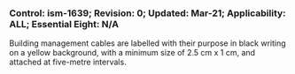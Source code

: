 ### Control: ism-1639; Revision: 0; Updated: Mar-21; Applicability: ALL; Essential Eight: N/A
<p>Building management cables are labelled with their purpose in black writing on a yellow background, with a minimum size of 2.5 cm x 1 cm, and attached at five-metre intervals.</p>